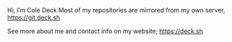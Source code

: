 Hi, I’m Cole Deck
Most of my repositories are mirrored from my own server, https://git.deck.sh

See more about me and contact info on my website; https://deck.sh
<!---
coledeck/coledeck is a ✨ special ✨ repository because its `README.md` (this file) appears on your GitHub profile.
You can click the Preview link to take a look at your changes.
--->
